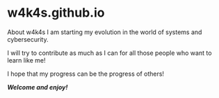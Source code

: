 # w4k4s.github.io
About w4k4s
I am starting my evolution in the world of systems and cybersecurity. 

I will try to contribute as much as I can for all those people who want to learn like me!

I hope that my progress can be the progress of others!

***Welcome and enjoy!***
